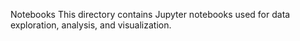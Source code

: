 Notebooks
This directory contains Jupyter notebooks used for data exploration, analysis, and visualization.